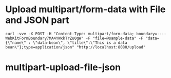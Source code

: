 # Upload multipart/form-data with File and JSON part

```curl -vvv -X POST -H "Content-Type: multipart/form-data; boundary=----WebKitFormBoundary7MA4YWxkTrZu0gW" -F "file=@sample-data" -F "data={\"name\" : \"data-bean\", \"title\":\"This is a data bean\"};type=application/json" "http://localhost:8080/upload"```


# multipart-upload-file-json
